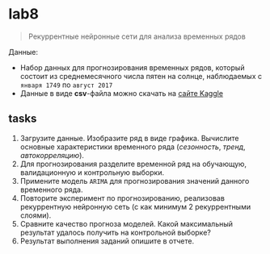 # lab8

> Рекуррентные нейронные сети для анализа временных рядов

Данные:
- Набор данных для прогнозирования временных рядов, который состоит из среднемесячного числа пятен на солнце, наблюдаемых с `января 1749` по `август 2017`
- Данные в виде **csv**-файла можно скачать на [сайте Kaggle](https://www.kaggle.com/robervalt/sunspots/)

## tasks
1. Загрузите данные. Изобразите ряд в виде графика. Вычислите основные характеристики временного ряда (_сезонность_, _тренд_, _автокорреляцию_).
2. Для прогнозирования разделите временной ряд на обучающую, валидационную и контрольную выборки.
3. Примените модель `ARIMA` для прогнозирования значений данного временного ряда.
4. Повторите эксперимент по прогнозированию, реализовав рекуррентную нейронную сеть (с как минимум 2 рекуррентными слоями).
5. Сравните качество прогноза моделей. Какой максимальный результат удалось получить на контрольной выборке?
6. Результат выполнения заданий опишите в отчете.
